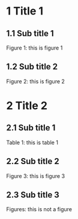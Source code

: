 

# 1 Title 1
## 1.1 Sub title 1
Figure 1: this is figure 1
## 1.2 Sub title 2
Figure 2: this is figure 2
# 2 Title 2
## 2.1 Sub title 1
Table 1: this is table 1
## 2.2 Sub title 2
Figure 3: this is figure 3
## 2.3 Sub title 3
Figures: this is not a figure 

